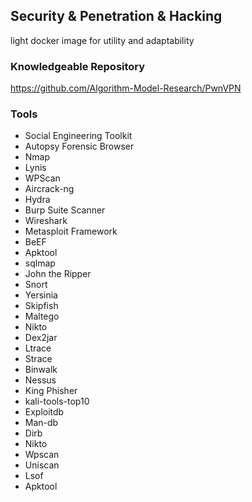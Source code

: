 ## Security & Penetration & Hacking

light docker image for utility and adaptability

### Knowledgeable Repository

https://github.com/Algorithm-Model-Research/PwnVPN

### Tools

- Social Engineering Toolkit
- Autopsy Forensic Browser
- Nmap
- Lynis
- WPScan
- Aircrack-ng
- Hydra
- Burp Suite Scanner
- Wireshark
- Metasploit Framework
- BeEF
- Apktool
- sqlmap
- John the Ripper
- Snort
- Yersinia
- Skipfish
- Maltego
- Nikto
- Dex2jar 
- Ltrace 
- Strace 
- Binwalk 
- Nessus
- King Phisher
- kali-tools-top10 
- Exploitdb 
- Man-db 
- Dirb 
- Nikto 
- Wpscan 
- Uniscan 
- Lsof 
- Apktool 
